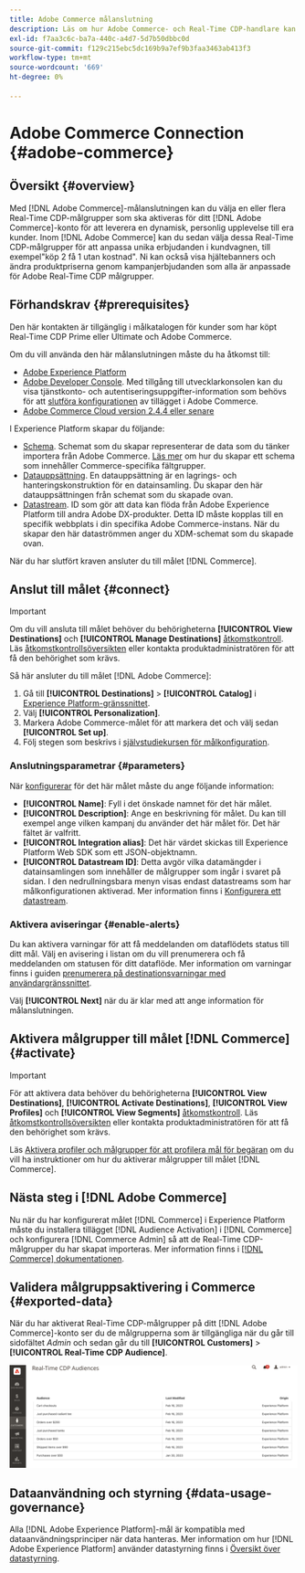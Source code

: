 ```yaml
---
title: Adobe Commerce målanslutning
description: Läs om hur Adobe Commerce- och Real-Time CDP-handlare kan personalisera shoppingupplevelsen genom att leverera relevant webbinnehåll och kampanjer, anpassade till kundgrupper som byggts och hanteras inom Real-Time CDP.
exl-id: f7aa3c6c-ba7a-440c-a4d7-5d7b50dbbc0d
source-git-commit: f129c215ebc5dc169b9a7ef9b3faa3463ab413f3
workflow-type: tm+mt
source-wordcount: '669'
ht-degree: 0%

---
```


# Adobe Commerce Connection {#adobe-commerce}

## Översikt {#overview}

Med [!DNL Adobe Commerce]-målanslutningen kan du välja en eller flera Real-Time CDP-målgrupper som ska aktiveras för ditt [!DNL Adobe Commerce]-konto för att leverera en dynamisk, personlig upplevelse till era kunder. Inom [!DNL Adobe Commerce] kan du sedan välja dessa Real-Time CDP-målgrupper för att anpassa unika erbjudanden i kundvagnen, till exempel&quot;köp 2 få 1 utan kostnad&quot;. Ni kan också visa hjältebanners och ändra produktpriserna genom kampanjerbjudanden som alla är anpassade för Adobe Real-Time CDP målgrupper.

## Förhandskrav {#prerequisites}

Den här kontakten är tillgänglig i målkatalogen för kunder som har köpt Real-Time CDP Prime eller Ultimate och Adobe Commerce.

Om du vill använda den här målanslutningen måste du ha åtkomst till:

- [Adobe Experience Platform](https://experience.adobe.com/)
- [Adobe Developer Console](https://developer.adobe.com/developer-console/docs/guides/getting-started/). Med tillgång till utvecklarkonsolen kan du visa tjänstkonto- och autentiseringsuppgifter-information som behövs för att [slutföra konfigurationen](https://experienceleague.adobe.com/docs/commerce-admin/customers/customers-menu/audience-activation.html#configure-the-extension) av tillägget i Adobe Commerce.
- [Adobe Commerce Cloud version 2.4.4 eller senare](https://business.adobe.com/products/magento/magento-commerce.html)

I Experience Platform skapar du följande:

- [Schema](../../../xdm/schema/composition.md). Schemat som du skapar representerar de data som du tänker importera från Adobe Commerce. [Läs mer](https://experienceleague.adobe.com/docs/commerce-merchant-services/data-connection/fundamentals/update-xdm.html) om hur du skapar ett schema som innehåller Commerce-specifika fältgrupper.
- [Datauppsättning](../../../catalog/datasets/user-guide.md#create). En datauppsättning är en lagrings- och hanteringskonstruktion för en datainsamling. Du skapar den här datauppsättningen från schemat som du skapade ovan.
- [Datastream](../../../datastreams/overview.md#create). ID som gör att data kan flöda från Adobe Experience Platform till andra Adobe DX-produkter. Detta ID måste kopplas till en specifik webbplats i din specifika Adobe Commerce-instans. När du skapar den här dataströmmen anger du XDM-schemat som du skapade ovan.

När du har slutfört kraven ansluter du till målet [!DNL Commerce].

## Anslut till målet {#connect}

>[!IMPORTANT]
> 
>Om du vill ansluta till målet behöver du behörigheterna **[!UICONTROL View Destinations]** och **[!UICONTROL Manage Destinations]** [åtkomstkontroll](/help/access-control/home.md#permissions). Läs [åtkomstkontrollsöversikten](/help/access-control/ui/overview.md) eller kontakta produktadministratören för att få den behörighet som krävs.

Så här ansluter du till målet [!DNL Adobe Commerce]:

1. Gå till **[!UICONTROL Destinations]** > **[!UICONTROL Catalog]** i [Experience Platform-gränssnittet](https://experience.adobe.com/platform/).
1. Välj **[!UICONTROL Personalization]**.
1. Markera Adobe Commerce-målet för att markera det och välj sedan **[!UICONTROL Set up]**.
1. Följ stegen som beskrivs i [självstudiekursen för målkonfiguration](../../ui/connect-destination.md).

### Anslutningsparametrar {#parameters}

När [konfigurerar](../../ui/connect-destination.md) för det här målet måste du ange följande information:

- **[!UICONTROL Name]**: Fyll i det önskade namnet för det här målet.
- **[!UICONTROL Description]**: Ange en beskrivning för målet. Du kan till exempel ange vilken kampanj du använder det här målet för. Det här fältet är valfritt.
- **[!UICONTROL Integration alias]**: Det här värdet skickas till Experience Platform Web SDK som ett JSON-objektnamn.
- **[!UICONTROL Datastream ID]**: Detta avgör vilka datamängder i datainsamlingen som innehåller de målgrupper som ingår i svaret på sidan. I den nedrullningsbara menyn visas endast datastreams som har målkonfigurationen aktiverad. Mer information finns i [Konfigurera ett datastream](../../../datastreams/overview.md).

### Aktivera aviseringar {#enable-alerts}

Du kan aktivera varningar för att få meddelanden om dataflödets status till ditt mål. Välj en avisering i listan om du vill prenumerera och få meddelanden om statusen för ditt dataflöde. Mer information om varningar finns i guiden [prenumerera på destinationsvarningar med användargränssnittet](../../ui/alerts.md).

Välj **[!UICONTROL Next]** när du är klar med att ange information för målanslutningen.

## Aktivera målgrupper till målet [!DNL Commerce] {#activate}

>[!IMPORTANT]
> 
>För att aktivera data behöver du behörigheterna **[!UICONTROL View Destinations]**, **[!UICONTROL Activate Destinations]**, **[!UICONTROL View Profiles]** och **[!UICONTROL View Segments]** [åtkomstkontroll](/help/access-control/home.md#permissions). Läs [åtkomstkontrollsöversikten](/help/access-control/ui/overview.md) eller kontakta produktadministratören för att få den behörighet som krävs.

Läs [Aktivera profiler och målgrupper för att profilera mål för begäran](../../ui/activate-edge-personalization-destinations.md) om du vill ha instruktioner om hur du aktiverar målgrupper till målet [!DNL Commerce].

## Nästa steg i [!DNL Adobe Commerce]

Nu när du har konfigurerat målet [!DNL Commerce] i Experience Platform måste du installera tillägget [!DNL Audience Activation] i [!DNL Commerce] och konfigurera [!DNL Commerce Admin] så att de Real-Time CDP-målgrupper du har skapat importeras. Mer information finns i [[!DNL Commerce] dokumentationen](https://experienceleague.adobe.com/docs/commerce-admin/customers/customers-menu/audience-activation.html).

## Validera målgruppsaktivering i Commerce {#exported-data}

När du har aktiverat Real-Time CDP-målgrupper på ditt [!DNL Adobe Commerce]-konto ser du de målgrupperna som är tillgängliga när du går till sidofältet _Admin_ och sedan går du till **[!UICONTROL Customers]** > **[!UICONTROL Real-Time CDP Audience]**.

![Real-Time CDP Audiences Dashboard](../../assets/catalog/personalization/adobe-commerce/audience-library.png)

## Dataanvändning och styrning {#data-usage-governance}

Alla [!DNL Adobe Experience Platform]-mål är kompatibla med dataanvändningsprinciper när data hanteras. Mer information om hur [!DNL Adobe Experience Platform] använder datastyrning finns i [Översikt över datastyrning](/help/data-governance/home.md).
